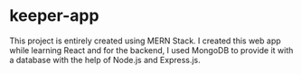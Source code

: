 # keeper-app
This project is entirely created using MERN Stack. I created this web app while learning React and for the backend, I used MongoDB to provide it with a database with the help of Node.js and Express.js.
